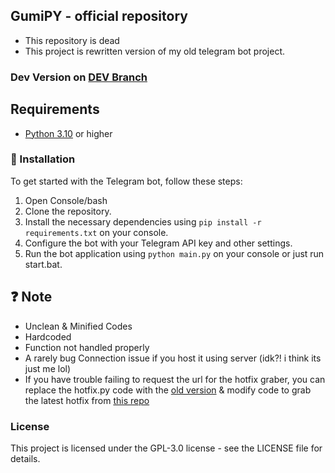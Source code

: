 ## GumiPY - official repository

- This repository is dead 
- This project is rewritten version of my old telegram bot project.

### Dev Version on [DEV Branch](https://github.com/FloopInc/GumiPY/tree/dev)

## Requirements
- [Python 3.10](https://www.python.org/downloads/) or higher

### 🍗 Installation
To get started with the Telegram bot, follow these steps:
1. Open Console/bash
2. Clone the repository.
3. Install the necessary dependencies using `pip install -r requirements.txt` on your console.
4. Configure the bot with your Telegram API key and other settings.
5. Run the bot application using `python main.py` on your console or just run start.bat.

## ❓ Note
- Unclean & Minified Codes
- Hardcoded
- Function not handled properly
- A rarely bug Connection issue if you host it using server (idk?! i think its just me lol)
- If you have trouble failing to request the url for the hotfix graber, you can replace the hotfix.py code with the [old version](https://github.com/FloopInc/GumiPY/blob/491bfc744303962b4aa270472e274474463fd23f/command/hotfix.py) & modify code to grab the latest hotfix from [this repo](https://github.com/PutraZC/HSR_Data/blob/main/hotfix.json)

### License
This project is licensed under the GPL-3.0 license - see the LICENSE file for details.
